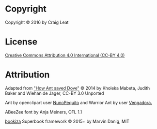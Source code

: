 # Copyright
Copyright &copy; 2016 by Craig Leat

# License
[Creative Commons Attribution 4.0 International (CC-BY 4.0)](https://creativecommons.org/licenses/by/4.0/)

# Attribution
Adapted from ["How Ant saved Dove"](http://www.africanstorybook.org/index.php) &copy; 2014 by Kholeka Mabeta, Judith Baker and Wiehan de Jager, CC-BY 3.0 Unported

Ant by openclipart user [NunoPequito](https://openclipart.org/detail/192948/ant) and
Warrior Ant by user [Vengadora.](https://openclipart.org/detail/219592/warrior-ant)

ABeeZee font by Anja Meiners, OFL 1.1

[bookiza](https://github.com/bookiza/bookiza) Superbook framework &copy; 2015+ by Marvin Danig, MIT
